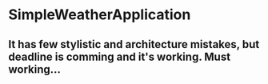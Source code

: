 # SimpleWeatherApplication


## It has few stylistic and architecture  mistakes, but deadline is comming and it's working. Must working...
